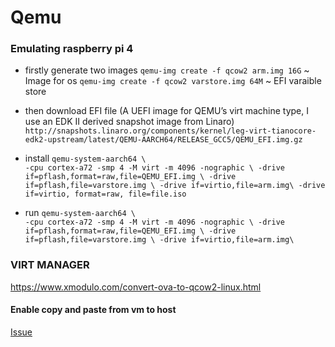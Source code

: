 # Qemu

### Emulating raspberry pi 4

- firstly generate two images
  `qemu-img create -f qcow2 arm.img 16G` ~ Image for os
  `qemu-img create -f qcow2 varstore.img 64M` ~ EFI varaible store
- then download EFI file (A UEFI image for QEMU’s virt machine type, I use an EDK II derived snapshot image from Linaro)
  `http://snapshots.linaro.org/components/kernel/leg-virt-tianocore-edk2-upstream/latest/QEMU-AARCH64/RELEASE_GCC5/QEMU_EFI.img.gz`

- install
  `qemu-system-aarch64 \                                                    
    -cpu cortex-a72 -smp 4 -M virt -m 4096 -nographic \
    -drive if=pflash,format=raw,file=QEMU_EFI.img \
    -drive if=pflash,file=varstore.img \
    -drive if=virtio,file=arm.img\
    -drive if=virtio, format=raw, file=file.iso`
- run
  `qemu-system-aarch64 \                                                    
    -cpu cortex-a72 -smp 4 -M virt -m 4096 -nographic \
    -drive if=pflash,format=raw,file=QEMU_EFI.img \
    -drive if=pflash,file=varstore.img \
    -drive if=virtio,file=arm.img\`

### VIRT MANAGER

https://www.xmodulo.com/convert-ova-to-qcow2-linux.html

#### Enable copy and paste from vm to host

[Issue](https://unix.stackexchange.com/a/671298)
